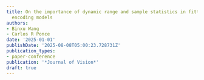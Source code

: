 ```yaml
---
title: On the importance of dynamic range and sample statistics in fitting neuronal
  encoding models
authors:
- Binxu Wang
- Carlos R Ponce
date: '2025-01-01'
publishDate: '2025-08-08T05:00:23.728731Z'
publication_types:
- paper-conference
publication: '*Journal of Vision*'
draft: true
---
```

